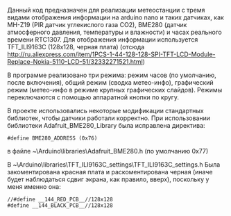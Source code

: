 Данный код предназначен для реализации метеостанции с тремя видами отображения информации на arduino nano и таких датчиках, как  MH-Z19 (PIR датчик углекислого газа CO2), BME280 (датчик атмосферного давления, температуры и влажности) и часах реального времени RTC1307. Для отображения информации используется TFT_ILI9163C (128x128, черная плата) (отсюда http://ru.aliexpress.com/item/1PCS-1-44-128-128-SPI-TFT-LCD-Module-Replace-Nokia-5110-LCD-51/32332271521.html)

В программе реализовано три режима: режим часов (по умолчанию, после включения), общий режим (сводка метео-инфо), графический режим (метео-инфо в режиме крупных графических слайдов). Режимы переключаются с помощью аппаратной кнопки по кругу.

В проекте использовались некоторые модификации стандартных библиотек, чтобы датчики работали корректно.
При использовании библиотеки Adafruit_BME280_Library была исправлена директива:

    #define BME280_ADDRESS (0x76) 

в файле ~\Arduino\libraries\Adafruit_BME280.h (по умолчанию 0x77)

В ~\Arduino\libraries\TFT_ILI9163C\_settings\TFT_ILI9163C_settings.h
Была закоментирована красная плата и раскоментирована черная (иначе будет наблюдаться сдвиг экрана, как правило, вверх), поскольку у меня именно она:

    //#define __144_RED_PCB__//128x128
    #define __144_BLACK_PCB__//128x128

